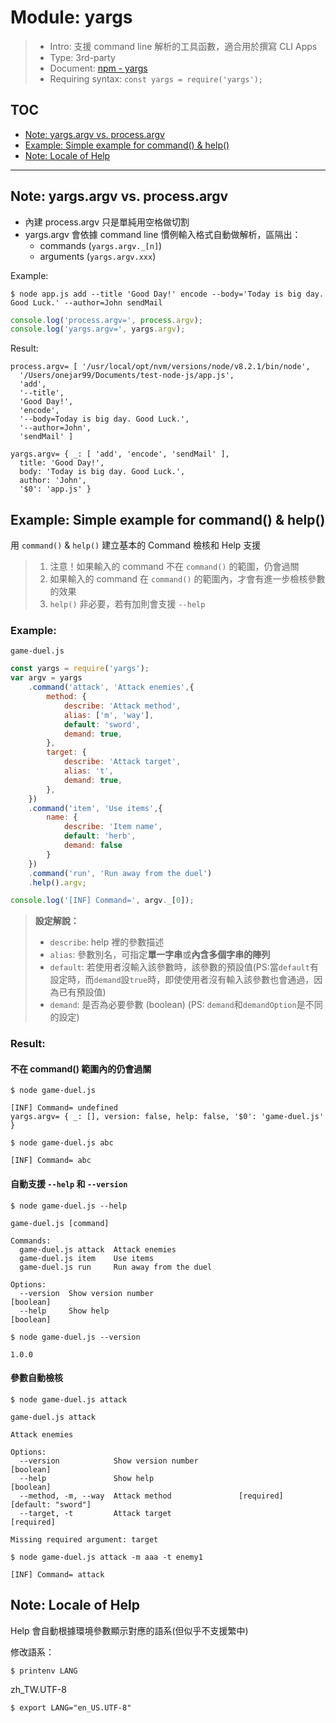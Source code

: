 # Module: yargs

> * Intro: 支援 command line 解析的工具函數，適合用於撰寫 CLI Apps
> * Type: 3rd-party
> * Document: [npm - yargs](https://www.npmjs.com/package/yargs)
> * Requiring syntax: `const yargs = require('yargs');`

## TOC
* [Note: yargs.argv vs. process.argv](#yargs-vs-process-argv)
* [Example: Simple example for command() & help()](#simeple-example-command-help)
* [Note: Locale of Help](#locale-of-help)

---

<a name="yargs-vs-process-argv"></a>

## Note: yargs.argv vs. process.argv

* 內建 process.argv 只是單純用空格做切割
* yargs.argv 會依據 command line 慣例輸入格式自動做解析，區隔出：
    * commands (`yargs.argv._[n]`)
    * arguments (`yargs.argv.xxx`)


Example:

`$ node app.js add --title 'Good Day!' encode --body='Today is big day. Good Luck.' --author=John sendMail`
````js
console.log('process.argv=', process.argv);
console.log('yargs.argv=', yargs.argv);
````
Result:
````
process.argv= [ '/usr/local/opt/nvm/versions/node/v8.2.1/bin/node',
  '/Users/onejar99/Documents/test-node-js/app.js',
  'add',
  '--title',
  'Good Day!',
  'encode',
  '--body=Today is big day. Good Luck.',
  '--author=John',
  'sendMail' ]

yargs.argv= { _: [ 'add', 'encode', 'sendMail' ],
  title: 'Good Day!',
  body: 'Today is big day. Good Luck.',
  author: 'John',
  '$0': 'app.js' }
````

<a name="simeple-example-command-help"></a>

## Example: Simple example for command() & help()

用 `command()` & `help()` 建立基本的 Command 檢核和 Help 支援

> 1. 注意！如果輸入的 command 不在 `command()` 的範圍，仍會過關
> 2. 如果輸入的 command 在 `command()` 的範圍內，才會有進一步檢核參數的效果
> 3. `help()` 非必要，若有加則會支援 `--help`

### Example: 
`game-duel.js`
````js
const yargs = require('yargs');
var argv = yargs
    .command('attack', 'Attack enemies',{
        method: {
            describe: 'Attack method',
            alias: ['m', 'way'],
            default: 'sword',
            demand: true,
        },
        target: {
            describe: 'Attack target',
            alias: 't',
            demand: true,
        },
    })
    .command('item', 'Use items',{
        name: {
            describe: 'Item name',
            default: 'herb',
            demand: false
        }
    })
    .command('run', 'Run away from the duel')
    .help().argv;

console.log('[INF] Command=', argv._[0]);
````

> **設定解說：**
> * `describe`:  help 裡的參數描述
> * `alias`: 參數別名，可指定**單一字串**或**內含多個字串的陣列**
> * `default`: 若使用者沒輸入該參數時，該參數的預設值(PS:當`default`有設定時，而`demand`設`true`時，即使使用者沒有輸入該參數也會通過，因為已有預設值)
> * `demand`: 是否為必要參數 (boolean) (PS: `demand`和`demandOption`是不同的設定)

### Result:

#### 不在 command() 範圍內的仍會過關

`$ node game-duel.js`
````
[INF] Command= undefined
yargs.argv= { _: [], version: false, help: false, '$0': 'game-duel.js' }
````
`$ node game-duel.js abc`
````
[INF] Command= abc
````

#### 自動支援 `--help` 和 `--version`

`$ node game-duel.js --help`
````
game-duel.js [command]

Commands:
  game-duel.js attack  Attack enemies
  game-duel.js item    Use items
  game-duel.js run     Run away from the duel

Options:
  --version  Show version number                                       [boolean]
  --help     Show help                                                 [boolean]
````
`$ node game-duel.js --version`
````
1.0.0
````

#### 參數自動檢核

`$ node game-duel.js attack`
````
game-duel.js attack

Attack enemies

Options:
  --version            Show version number                             [boolean]
  --help               Show help                                       [boolean]
  --method, -m, --way  Attack method               [required] [default: "sword"]
  --target, -t         Attack target                                  [required]

Missing required argument: target
````
`$ node game-duel.js attack -m aaa -t enemy1`
````
[INF] Command= attack
````

<a name="locale-of-help"></a>

## Note: Locale of Help

Help 會自動根據環境參數顯示對應的語系(但似乎不支援繁中)

修改語系：

`$ printenv LANG`

zh_TW.UTF-8

`$ export LANG="en_US.UTF-8"`
